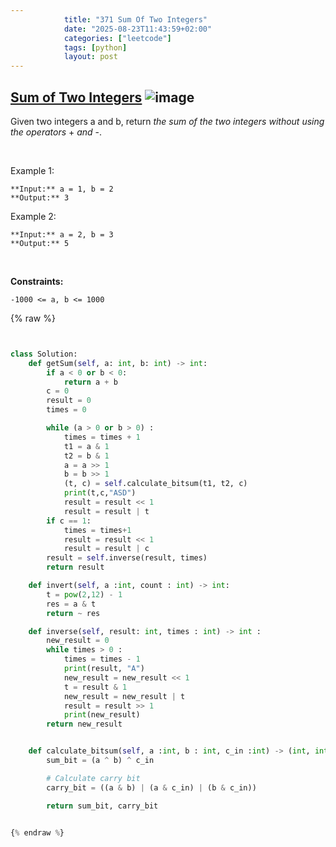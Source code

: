 ```yaml
---
            title: "371 Sum Of Two Integers"
            date: "2025-08-23T11:43:59+02:00"
            categories: ["leetcode"]
            tags: [python]
            layout: post
---
```

            
## [Sum of Two Integers](https://leetcode.com/problems/sum-of-two-integers) ![image](https://img.shields.io/badge/Difficulty-Medium-orange)

Given two integers a and b, return *the sum of the two integers without using the operators* + *and* -.

 

Example 1:

```
**Input:** a = 1, b = 2
**Output:** 3

```

Example 2:

```
**Input:** a = 2, b = 3
**Output:** 5

```

 

**Constraints:**

	-1000 <= a, b <= 1000

{% raw %}


```python


class Solution:
    def getSum(self, a: int, b: int) -> int:
        if a < 0 or b < 0:
            return a + b
        c = 0
        result = 0
        times = 0

        while (a > 0 or b > 0) :
            times = times + 1
            t1 = a & 1
            t2 = b & 1
            a = a >> 1
            b = b >> 1
            (t, c) = self.calculate_bitsum(t1, t2, c)
            print(t,c,"ASD")
            result = result << 1
            result = result | t
        if c == 1:
            times = times+1
            result = result << 1
            result = result | c
        result = self.inverse(result, times)
        return result

    def invert(self, a :int, count : int) -> int:
        t = pow(2,12) - 1
        res = a & t
        return ~ res

    def inverse(self, result: int, times : int) -> int :
        new_result = 0
        while times > 0 :
            times = times - 1
            print(result, "A")
            new_result = new_result << 1
            t = result & 1
            new_result = new_result | t
            result = result >> 1
            print(new_result)
        return new_result


    def calculate_bitsum(self, a :int, b : int, c_in :int) -> (int, int):
        sum_bit = (a ^ b) ^ c_in

        # Calculate carry bit
        carry_bit = ((a & b) | (a & c_in) | (b & c_in))

        return sum_bit, carry_bit


{% endraw %}
```
